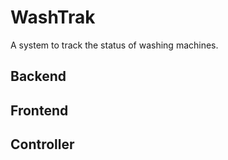 # WashTrak

A system to track the status of washing machines.

## Backend

## Frontend

## Controller
